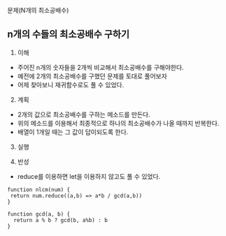 문제(N개의 최소공배수)

n개의 수들의 최소공배수 구하기
---

1. 이해

- 주어진 n개의 숫자들을 2개씩 비교해서 최소공배수를 구해야한다.
- 예전에 2개의 최소공배수를 구했던 문제를 토대로 풀어보자
- 어제 찾아보니 재귀함수로도 풀 수 있었다.

2. 계획

- 2개의 값으로 최소공배수를 구하는 메소드를 만든다.
- 위의 메소드를 이용해서 최종적으로 하나의 최소공배수가 나올 때까지 반복한다. 
- 배열이 1개일 때는 그 값이 답이되도록 한다.

3. 실행

4. 반성

- reduce를 이용하면 let을 이용하지 않고도 풀 수 있었다. 
```
function nlcm(num) {
 return num.reduce((a,b) => a*b / gcd(a,b))  
}

function gcd(a, b) {
  return a % b ? gcd(b, a%b) : b
}
```
